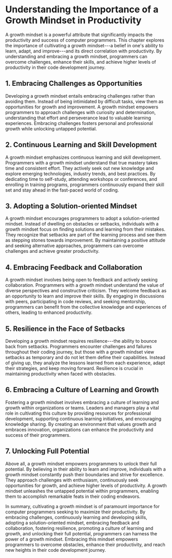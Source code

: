 Understanding the Importance of a Growth Mindset in Productivity
=========================================================================

A growth mindset is a powerful attribute that significantly impacts the productivity and success of computer programmers. This chapter explores the importance of cultivating a growth mindset---a belief in one's ability to learn, adapt, and improve---and its direct correlation with productivity. By understanding and embracing a growth mindset, programmers can overcome challenges, enhance their skills, and achieve higher levels of productivity in their code development journey.

1\. **Embracing Challenges as Opportunities**
--------------------------------------------

Developing a growth mindset entails embracing challenges rather than avoiding them. Instead of being intimidated by difficult tasks, view them as opportunities for growth and improvement. A growth mindset empowers programmers to approach challenges with curiosity and determination, understanding that effort and perseverance lead to valuable learning experiences. Embracing challenges fosters personal and professional growth while unlocking untapped potential.

2\. **Continuous Learning and Skill Development**
------------------------------------------------

A growth mindset emphasizes continuous learning and skill development. Programmers with a growth mindset understand that true mastery takes time and consistent effort. They actively seek out new knowledge and explore emerging technologies, industry trends, and best practices. By dedicating time to self-study, attending workshops or conferences, and enrolling in training programs, programmers continuously expand their skill set and stay ahead in the fast-paced world of coding.

3\. **Adopting a Solution-oriented Mindset**
-------------------------------------------

A growth mindset encourages programmers to adopt a solution-oriented mindset. Instead of dwelling on obstacles or setbacks, individuals with a growth mindset focus on finding solutions and learning from their mistakes. They recognize that setbacks are part of the learning process and see them as stepping stones towards improvement. By maintaining a positive attitude and seeking alternative approaches, programmers can overcome challenges and achieve greater productivity.

4\. **Embracing Feedback and Collaboration**
-------------------------------------------

A growth mindset involves being open to feedback and actively seeking collaboration. Programmers with a growth mindset understand the value of diverse perspectives and constructive criticism. They welcome feedback as an opportunity to learn and improve their skills. By engaging in discussions with peers, participating in code reviews, and seeking mentorship, programmers can benefit from the collective knowledge and experiences of others, leading to enhanced productivity.

5\. **Resilience in the Face of Setbacks**
-----------------------------------------

Developing a growth mindset requires resilience---the ability to bounce back from setbacks. Programmers encounter challenges and failures throughout their coding journey, but those with a growth mindset view setbacks as temporary and do not let them define their capabilities. Instead of giving up, they analyze the lessons learned from each experience, adapt their strategies, and keep moving forward. Resilience is crucial in maintaining productivity when faced with obstacles.

6\. **Embracing a Culture of Learning and Growth**
-------------------------------------------------

Fostering a growth mindset involves embracing a culture of learning and growth within organizations or teams. Leaders and managers play a vital role in cultivating this culture by providing resources for professional development, supporting continuous learning initiatives, and encouraging knowledge sharing. By creating an environment that values growth and embraces innovation, organizations can enhance the productivity and success of their programmers.

7\. **Unlocking Full Potential**
-------------------------------

Above all, a growth mindset empowers programmers to unlock their full potential. By believing in their ability to learn and improve, individuals with a growth mindset constantly push their boundaries and strive for excellence. They approach challenges with enthusiasm, continuously seek opportunities for growth, and achieve higher levels of productivity. A growth mindset unleashes the untapped potential within programmers, enabling them to accomplish remarkable feats in their coding endeavors.

In summary, cultivating a growth mindset is of paramount importance for computer programmers seeking to maximize their productivity. By embracing challenges, continuously learning and developing skills, adopting a solution-oriented mindset, embracing feedback and collaboration, fostering resilience, promoting a culture of learning and growth, and unlocking their full potential, programmers can harness the power of a growth mindset. Embracing this mindset empowers programmers to overcome obstacles, enhance their productivity, and reach new heights in their code development journey.
